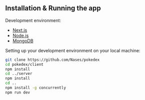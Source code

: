 ## Installation & Running the app

Development environment:
- [Next.js](https://nextjs.org/)
- [Node.js](https://nodejs.org/en/download/)
- [MongoDB](https://www.mongodb.com/download-center/community)

Setting up your development environment on your local machine:
```bash
git clone https://github.com/Nases/pokedex
cd pokedex/client
npm install
cd ../server
npm install
cd ..
npm install -g concurrently
npm run dev
```
